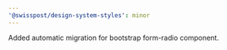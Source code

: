 ```yaml
---
'@swisspost/design-system-styles': minor
---
```


Added automatic migration for bootstrap form-radio component.

